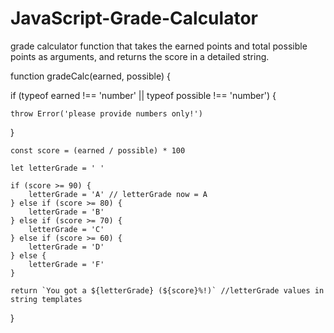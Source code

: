 # JavaScript-Grade-Calculator
grade calculator function that takes the earned points and total possible points as arguments, and returns the score in a detailed string.


function gradeCalc(earned, possible) {

  if (typeof earned !== 'number' || typeof possible !== 'number') {
  
    throw Error('please provide numbers only!')
}

    const score = (earned / possible) * 100
    
    let letterGrade = ' '
    
    if (score >= 90) {
        letterGrade = 'A' // letterGrade now = A
    } else if (score >= 80) {
        letterGrade = 'B'
    } else if (score >= 70) {
        letterGrade = 'C'
    } else if (score >= 60) {
        letterGrade = 'D'
    } else {
        letterGrade = 'F'
    }
    
    return `You got a ${letterGrade} (${score}%!)` //letterGrade values in string templates
  } 

